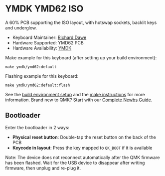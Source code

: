 # YMDK YMD62 ISO

A 60% PCB supporting the ISO layout, with hotswap sockets, backlit keys and underglow.

* Keyboard Maintainer: [Richard Dawe](https://github.com/richdawe)
* Hardware Supported: YMD62 PCB
* Hardware Availability: [YMDK](https://ymdkey.com/products/ymd62-iso-rgb-hot-swap-pcb-fully-programmable-support-via-vial)

Make example for this keyboard (after setting up your build environment):

    make ymdk/ymd62:default

Flashing example for this keyboard:

    make ymdk/ymd62:default:flash

See the [build environment setup](https://docs.qmk.fm/#/getting_started_build_tools) and the [make instructions](https://docs.qmk.fm/#/getting_started_make_guide) for more information. Brand new to QMK? Start with our [Complete Newbs Guide](https://docs.qmk.fm/#/newbs).

## Bootloader

Enter the bootloader in 2 ways:

* **Physical reset button**: Double-tap the reset button on the back of the PCB
* **Keycode in layout**: Press the key mapped to `QK_BOOT` if it is available

Note: The device does not reconnect automatically after the QMK firmware has been flashed.
Wait for the USB device to disappear after writing firmware, then unplug and re-plug it.